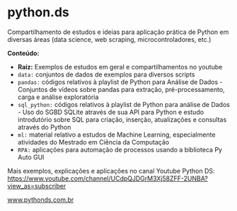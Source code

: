 # python.ds
Compartilhamento de estudos e ideias para aplicação prática de Python em diversas áreas (data science, web scraping, microcontroladores, etc.)

**Conteúdo:**
* **Raiz:** Exemplos de estudos em geral e compartilhamentos no youtube
* ```data:``` conjuntos de dados de exemplos para diversos scripts
* ```pandas:``` códigos relativos à playlist de Python para Análise de Dados - Conjuntos de vídeos sobre pandas para extração, pré-processamento, carga e análise exploratória
* ```sql_python:``` códigos relativos à playlist de Python para análise de Dados - Uso do SGBD SQLite através de sua API para Python e estudo introdutório sobre SQL para criação, inserção, atualizações e consultas através do Python
* ```ml:``` material relativo a estudos de Machine Learning, especialmente atividades do Mestrado em Ciência da Computação
* ```RPA:``` aplicações para automação de processos usando a biblioteca Py Auto GUI

Mais exemplos, explicações e aplicações no canal Youtube Python DS: https://www.youtube.com/channel/UCdpQJDGrM3Xj58ZFF-2UNBA?view_as=subscriber

www.pythonds.com.br
